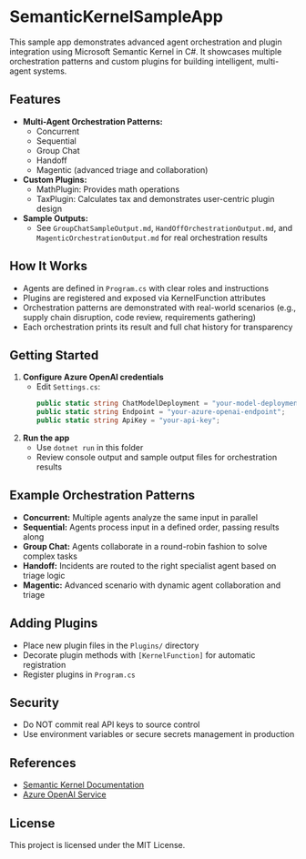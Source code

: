 # SemanticKernelSampleApp

This sample app demonstrates advanced agent orchestration and plugin integration using Microsoft Semantic Kernel in C#. It showcases multiple orchestration patterns and custom plugins for building intelligent, multi-agent systems.

## Features

- **Multi-Agent Orchestration Patterns:**
  - Concurrent
  - Sequential
  - Group Chat
  - Handoff
  - Magentic (advanced triage and collaboration)
- **Custom Plugins:**
  - MathPlugin: Provides math operations
  - TaxPlugin: Calculates tax and demonstrates user-centric plugin design
- **Sample Outputs:**
  - See `GroupChatSampleOutput.md`, `HandOffOrchestrationOutput.md`, and `MagenticOrchestrationOutput.md` for real orchestration results

## How It Works

- Agents are defined in `Program.cs` with clear roles and instructions
- Plugins are registered and exposed via KernelFunction attributes
- Orchestration patterns are demonstrated with real-world scenarios (e.g., supply chain disruption, code review, requirements gathering)
- Each orchestration prints its result and full chat history for transparency

## Getting Started

1. **Configure Azure OpenAI credentials**
   - Edit `Settings.cs`:
     ```csharp
     public static string ChatModelDeployment = "your-model-deployment-name";
     public static string Endpoint = "your-azure-openai-endpoint";
     public static string ApiKey = "your-api-key";
     ```
2. **Run the app**
   - Use `dotnet run` in this folder
   - Review console output and sample output files for orchestration results

## Example Orchestration Patterns

- **Concurrent:** Multiple agents analyze the same input in parallel
- **Sequential:** Agents process input in a defined order, passing results along
- **Group Chat:** Agents collaborate in a round-robin fashion to solve complex tasks
- **Handoff:** Incidents are routed to the right specialist agent based on triage logic
- **Magentic:** Advanced scenario with dynamic agent collaboration and triage

## Adding Plugins

- Place new plugin files in the `Plugins/` directory
- Decorate plugin methods with `[KernelFunction]` for automatic registration
- Register plugins in `Program.cs`

## Security

- Do NOT commit real API keys to source control
- Use environment variables or secure secrets management in production

## References

- [Semantic Kernel Documentation](https://aka.ms/semantic-kernel)
- [Azure OpenAI Service](https://learn.microsoft.com/en-us/azure/cognitive-services/openai/)

## License

This project is licensed under the MIT License.
